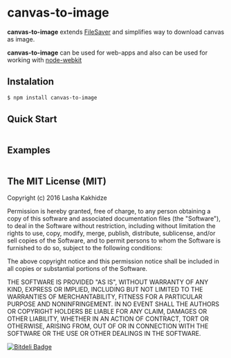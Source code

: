 # canvas-to-image

**canvas-to-image** extends [FileSaver](https://github.com/eligrey/FileSaver.js/) and simplifies way to download canvas as image.

**canvas-to-image** can be used for web-apps and also can be used for working with [node-webkit](https://github.com/nwjs/nw.js)


## Instalation

```bash
$ npm install canvas-to-image
```

## Quick Start

```bash
```

## Examples

```bash
```

## The MIT License (MIT)

Copyright (c) 2016 Lasha Kakhidze

Permission is hereby granted, free of charge, to any person obtaining a copy
of this software and associated documentation files (the "Software"), to deal
in the Software without restriction, including without limitation the rights
to use, copy, modify, merge, publish, distribute, sublicense, and/or sell
copies of the Software, and to permit persons to whom the Software is
furnished to do so, subject to the following conditions:

The above copyright notice and this permission notice shall be included in all
copies or substantial portions of the Software.

THE SOFTWARE IS PROVIDED "AS IS", WITHOUT WARRANTY OF ANY KIND, EXPRESS OR
IMPLIED, INCLUDING BUT NOT LIMITED TO THE WARRANTIES OF MERCHANTABILITY,
FITNESS FOR A PARTICULAR PURPOSE AND NONINFRINGEMENT. IN NO EVENT SHALL THE
AUTHORS OR COPYRIGHT HOLDERS BE LIABLE FOR ANY CLAIM, DAMAGES OR OTHER
LIABILITY, WHETHER IN AN ACTION OF CONTRACT, TORT OR OTHERWISE, ARISING FROM,
OUT OF OR IN CONNECTION WITH THE SOFTWARE OR THE USE OR OTHER DEALINGS IN THE
SOFTWARE.

[![Bitdeli Badge](https://d2weczhvl823v0.cloudfront.net/kaxi1993/canvas-to-image/trend.png)](https://bitdeli.com/free "Bitdeli Badge")

